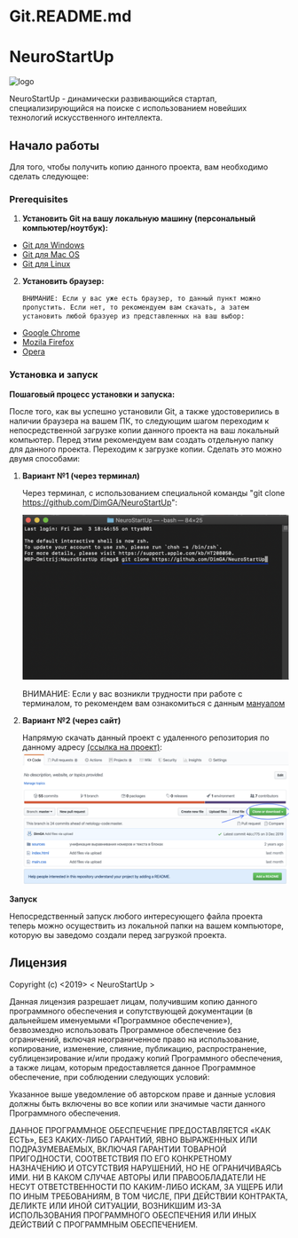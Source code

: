 # Git.README.md

# NeuroStartUp

![logo](https://camo.githubusercontent.com/c6727c717cad1e4820481abb87524f90782445c5/68747470733a2f2f692e696d6775722e636f6d2f495a4f525769492e706e67)

NeuroStartUp - динамически развивающийся стартап, специализирующийся на поиске с использованием новейших технологий искусственного интеллекта.

## Начало работы

Для того, чтобы получить копию данного проекта, вам необходимо сделать следующее:

### Prerequisites

1. **Установить Git на вашу локальную машину (персональный компьютер/ноутбук):**

- [Git для Windows](https://git-scm.com/download/win)
- [Git для Mac OS](https://git-scm.com/download/mac)
- [Git для Linux](https://git-scm.com/download/linux)

2.  **Установить браузер:**

        ВНИМАНИЕ: Если у вас уже есть браузер, то данный пункт можно пропустить. Если нет, то рекомендуем вам скачать, а затем установить любой бразуер из представленных на ваш выбор:

- [Google Chrome](https://www.google.ru/intl/ru/chrome/?brand=CHBD&gclsrc=aw.ds&&gclid=CjwKCAiA6bvwBRBbEiwAUER6JXBaVY5TV-bL0yqtRdQTovnX6zhYcu-67H80gFvPtVWIn-L0PfkVkxoCtkUQAvD_BwE&gclid=CjwKCAiA6bvwBRBbEiwAUER6JXBaVY5TV-bL0yqtRdQTovnX6zhYcu-67H80gFvPtVWIn-L0PfkVkxoCtkUQAvD_BwE)
- [Mozila Firefox](https://www.mozilla.org/ru/firefox/new/)
- [Opera](https://www.opera.com/ru)

### Установка и запуск

**Пошаговый процесс установки и запуска:**

После того, как вы успешно установили Git, а также удостоверились в наличии браузера на вашем ПК, то следующим шагом переходим к непосредственной загрузке копии данного проекта на ваш локальный компьютер. Перед этим рекомендуем вам создать отдельную папку для данного проекта. Переходим к загрузке копии. Сделать это можно двумя способами:

1. **Вариант №1 (через терминал)**

   Через терминал, с использованием специальной команды "git clone https://github.com/DimGA/NeuroStartUp":

   ![terminal](terminal.png)

   ВНИМАНИЕ: Если у вас возникли трудности при работе с терминалом, то рекомендем вам ознакомиться с данным [мануалом](https://github.com/netology-code/guides/blob/master/git-terminal/git-terminal.md)

2) **Вариант №2 (через сайт)**

   Напрямую скачать данный проект с удаленного репозитория по данному адресу [(ссылка на проект)](https://github.com/DimGA/NeuroStartUp.git):
   ![direct download](directDownload.png)

**Запуск**

Непосредственный запуск любого интересующего файла проекта теперь можно осуществить из локальной папки на вашем компьюторе, которую вы заведомо создали перед загрузкой проекта.

## Лицензия

Copyright (c) <2019> < NeuroStartUp >

Данная лицензия разрешает лицам, получившим копию данного программного обеспечения и сопутствующей документации (в дальнейшем именуемыми «Программное обеспечение»), безвозмездно использовать Программное обеспечение без ограничений, включая неограниченное право на использование, копирование, изменение, слияние, публикацию, распространение, сублицензирование и/или продажу копий Программного обеспечения, а также лицам, которым предоставляется данное Программное обеспечение, при соблюдении следующих условий:

Указанное выше уведомление об авторском праве и данные условия должны быть включены во все копии или значимые части данного Программного обеспечения.

ДАННОЕ ПРОГРАММНОЕ ОБЕСПЕЧЕНИЕ ПРЕДОСТАВЛЯЕТСЯ «КАК ЕСТЬ», БЕЗ КАКИХ-ЛИБО ГАРАНТИЙ, ЯВНО ВЫРАЖЕННЫХ ИЛИ ПОДРАЗУМЕВАЕМЫХ, ВКЛЮЧАЯ ГАРАНТИИ ТОВАРНОЙ ПРИГОДНОСТИ, СООТВЕТСТВИЯ ПО ЕГО КОНКРЕТНОМУ НАЗНАЧЕНИЮ И ОТСУТСТВИЯ НАРУШЕНИЙ, НО НЕ ОГРАНИЧИВАЯСЬ ИМИ. НИ В КАКОМ СЛУЧАЕ АВТОРЫ ИЛИ ПРАВООБЛАДАТЕЛИ НЕ НЕСУТ ОТВЕТСТВЕННОСТИ ПО КАКИМ-ЛИБО ИСКАМ, ЗА УЩЕРБ ИЛИ ПО ИНЫМ ТРЕБОВАНИЯМ, В ТОМ ЧИСЛЕ, ПРИ ДЕЙСТВИИ КОНТРАКТА, ДЕЛИКТЕ ИЛИ ИНОЙ СИТУАЦИИ, ВОЗНИКШИМ ИЗ-ЗА ИСПОЛЬЗОВАНИЯ ПРОГРАММНОГО ОБЕСПЕЧЕНИЯ ИЛИ ИНЫХ ДЕЙСТВИЙ С ПРОГРАММНЫМ ОБЕСПЕЧЕНИЕМ.
